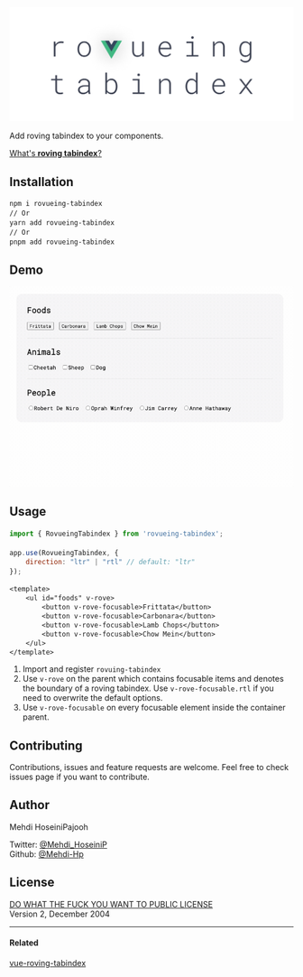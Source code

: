 ![logo](./logo.png)

Add roving tabindex to your components.

[What's __roving tabindex__?](https://www.youtube.com/watch?v=uCIC2LNt0bk)

## Installation

```bash
npm i rovueing-tabindex
// Or
yarn add rovueing-tabindex
// Or
pnpm add rovueing-tabindex
```

## Demo 
![](./demo.gif)

## Usage

```javascript
import { RovueingTabindex } from 'rovueing-tabindex';

app.use(RovueingTabindex, {
    direction: "ltr" | "rtl" // default: "ltr"
});
```

```vue
<template>
    <ul id="foods" v-rove>
        <button v-rove-focusable>Frittata</button>
        <button v-rove-focusable>Carbonara</button>
        <button v-rove-focusable>Lamb Chops</button>
        <button v-rove-focusable>Chow Mein</button>
    </ul>
</template>
```

1. Import and register `rovuing-tabindex`
2. Use `v-rove` on the parent which contains focusable items and denotes the boundary of a roving tabindex. Use `v-rove-focusable.rtl` if you need to overwrite the default options.
3. Use `v-rove-focusable` on every focusable element inside the container parent.


## Contributing
Contributions, issues and feature requests are welcome.
Feel free to check issues page if you want to contribute.

## Author
Mehdi HoseiniPajooh

Twitter: [@Mehdi_HoseiniP](https://twitter.com/Mehdi_HoseiniP)  
Github: [@Mehdi-Hp](https://github.com/Mehdi-Hp)

## License
[DO WHAT THE FUCK YOU WANT TO PUBLIC LICENSE](./LICENSE)  
Version 2, December 2004

---

#### Related  
[vue-roving-tabindex](https://github.com/fork/vue-roving-tabindex#readme)